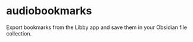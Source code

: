 # audiobookmarks
Export bookmarks from the Libby app and save them in your Obsidian file collection.
